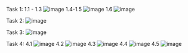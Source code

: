 Task 1:
1.1 - 1.3
![image](https://github.com/user-attachments/assets/1576da8d-ac6e-4579-a54e-2335d47bf76c)
1.4-1.5
![image](https://github.com/user-attachments/assets/3111563b-7d86-424f-92cc-4dd57c569a5e)
1.6
![image](https://github.com/user-attachments/assets/0d963a87-e126-4270-a19e-8c39f28c65c7)

Task 2:
![image](https://github.com/user-attachments/assets/f3c83392-b387-4527-9512-d7e2385072be)

Task 3:
![image](https://github.com/user-attachments/assets/002d5c0a-2a1e-4b43-8450-b3179940c410)

Task 4:
4.1
![image](https://github.com/user-attachments/assets/40a0aebe-b551-453a-a633-0ae115434fd5)
4.2
![image](https://github.com/user-attachments/assets/a01fc04c-080c-4e3f-ba21-abe5ee3490c5)
4.3
![image](https://github.com/user-attachments/assets/9ce45dab-76cf-466b-acb5-eaee116dee1e)
4.4
![image](https://github.com/user-attachments/assets/698b568a-3ef4-4aef-9496-b64066a46641)
4.5
![image](https://github.com/user-attachments/assets/0ac606bc-c6e0-4640-b6ff-78ccd3f7ba7c)


